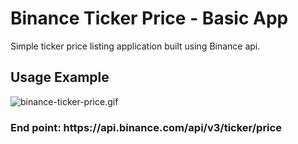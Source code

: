 # Binance Ticker Price - Basic App
<p>Simple ticker price listing application built using Binance api.</p>
<h2>Usage Example </h2>
<img src="https://github.com/bahrihrf34/binance-ticker-price/blob/main/BtcWorth/binance-ticker-pricev2.gif" alt="binance-ticker-price.gif">

<h3>End point: https://api.binance.com/api/v3/ticker/price</h3>
